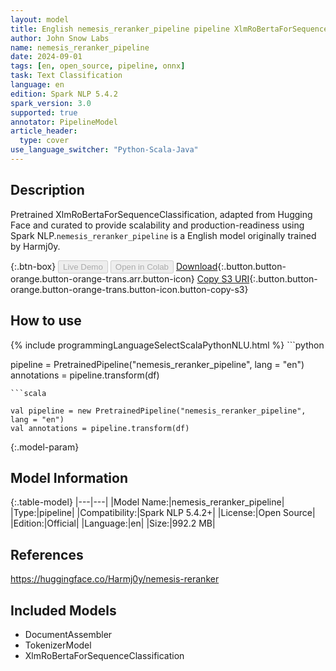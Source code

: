```yaml
---
layout: model
title: English nemesis_reranker_pipeline pipeline XlmRoBertaForSequenceClassification from Harmj0y
author: John Snow Labs
name: nemesis_reranker_pipeline
date: 2024-09-01
tags: [en, open_source, pipeline, onnx]
task: Text Classification
language: en
edition: Spark NLP 5.4.2
spark_version: 3.0
supported: true
annotator: PipelineModel
article_header:
  type: cover
use_language_switcher: "Python-Scala-Java"
---
```


## Description

Pretrained XlmRoBertaForSequenceClassification, adapted from Hugging Face and curated to provide scalability and production-readiness using Spark NLP.`nemesis_reranker_pipeline` is a English model originally trained by Harmj0y.

{:.btn-box}
<button class="button button-orange" disabled>Live Demo</button>
<button class="button button-orange" disabled>Open in Colab</button>
[Download](https://s3.amazonaws.com/auxdata.johnsnowlabs.com/public/models/nemesis_reranker_pipeline_en_5.4.2_3.0_1725169664545.zip){:.button.button-orange.button-orange-trans.arr.button-icon}
[Copy S3 URI](s3://auxdata.johnsnowlabs.com/public/models/nemesis_reranker_pipeline_en_5.4.2_3.0_1725169664545.zip){:.button.button-orange.button-orange-trans.button-icon.button-copy-s3}

## How to use



<div class="tabs-box" markdown="1">
{% include programmingLanguageSelectScalaPythonNLU.html %}
```python

pipeline = PretrainedPipeline("nemesis_reranker_pipeline", lang = "en")
annotations =  pipeline.transform(df)   

```
```scala

val pipeline = new PretrainedPipeline("nemesis_reranker_pipeline", lang = "en")
val annotations = pipeline.transform(df)

```
</div>

{:.model-param}
## Model Information

{:.table-model}
|---|---|
|Model Name:|nemesis_reranker_pipeline|
|Type:|pipeline|
|Compatibility:|Spark NLP 5.4.2+|
|License:|Open Source|
|Edition:|Official|
|Language:|en|
|Size:|992.2 MB|

## References

https://huggingface.co/Harmj0y/nemesis-reranker

## Included Models

- DocumentAssembler
- TokenizerModel
- XlmRoBertaForSequenceClassification